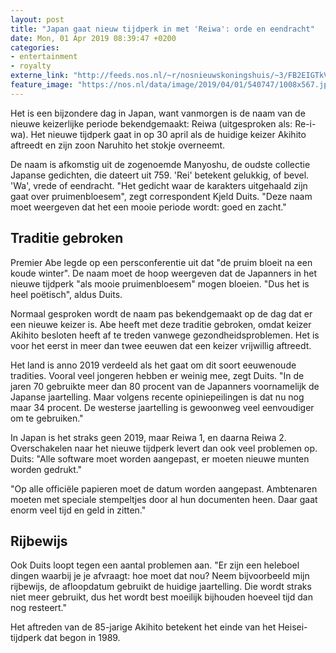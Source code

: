 ```yaml
---
layout: post
title: "Japan gaat nieuw tijdperk in met 'Reiwa': orde en eendracht"
date: Mon, 01 Apr 2019 08:39:47 +0200
categories: 
- entertainment 
- royalty 
externe_link: "http://feeds.nos.nl/~r/nosnieuwskoningshuis/~3/FB2EIGTkV8U/2278525"
feature_image: "https://nos.nl/data/image/2019/04/01/540747/1008x567.jpg"
---
```


<p>Het is een bijzondere dag in Japan, want vanmorgen is de naam van de nieuwe keizerlijke periode bekendgemaakt: Reiwa (uitgesproken als: Re-i-wa). Het nieuwe tijdperk gaat in op 30 april als de huidige keizer Akihito aftreedt en zijn zoon Naruhito het stokje overneemt.</p>
<p>De naam is afkomstig uit de zogenoemde Manyoshu, de oudste collectie Japanse gedichten, die dateert uit 759. 'Rei' betekent gelukkig, of bevel. 'Wa', vrede of eendracht. "Het gedicht waar de karakters uitgehaald zijn gaat over pruimenbloesem", zegt correspondent Kjeld Duits. "Deze naam moet weergeven dat het een mooie periode wordt: goed en zacht."</p>
<h2>Traditie gebroken</h2>
<p>Premier Abe legde op een persconferentie uit dat "de pruim bloeit na een koude winter". De naam moet de hoop weergeven dat de Japanners in het nieuwe tijdperk "als mooie pruimenbloesem" mogen bloeien. "Dus het is heel poëtisch", aldus Duits.</p>
<p>Normaal gesproken wordt de naam pas bekendgemaakt op de dag dat er een nieuwe keizer is. Abe heeft met deze traditie gebroken, omdat keizer Akihito besloten heeft af te treden vanwege gezondheidsproblemen. Het is voor het eerst in meer dan twee eeuwen dat een keizer vrijwillig aftreedt.</p>
<p>Het land is anno 2019 verdeeld als het gaat om dit soort eeuwenoude tradities. Vooral veel jongeren hebben er weinig mee, zegt Duits. "In de jaren 70 gebruikte meer dan 80 procent van de Japanners voornamelijk de Japanse jaartelling. Maar volgens recente opiniepeilingen is dat nu nog maar 34 procent. De westerse jaartelling is gewoonweg veel eenvoudiger om te gebruiken."</p>
<p>In Japan is het straks geen 2019, maar Reiwa 1, en daarna Reiwa 2. Overschakelen naar het nieuwe tijdperk levert dan ook veel problemen op. Duits: "Alle software moet worden aangepast, er moeten nieuwe munten worden gedrukt."</p>
<p>"Op alle officiële papieren moet de datum worden aangepast. Ambtenaren moeten met speciale stempeltjes door al hun documenten heen. Daar gaat enorm veel tijd en geld in zitten."</p>
<h2>Rijbewijs</h2>
<p>Ook Duits loopt tegen een aantal problemen aan. "Er zijn een heleboel dingen waarbij je je afvraagt: hoe moet dat nou? Neem bijvoorbeeld mijn rijbewijs, de afloopdatum gebruikt de huidige jaartelling. Die wordt straks niet meer gebruikt, dus het wordt best moeilijk bijhouden hoeveel tijd dan nog resteert."</p>
<p>Het aftreden van de 85-jarige Akihito betekent het einde van het Heisei-tijdperk dat begon in 1989.</p><img src="http://feeds.feedburner.com/~r/nosnieuwskoningshuis/~4/FB2EIGTkV8U" height="1" width="1" alt=""/>
